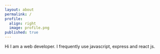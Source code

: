 ```yaml
---
layout: about
permalink: /
profile:
  align: right
  image: profile.png
published: true
---
```

Hi I am a web developer. I frequently use javascript, express and react js.
